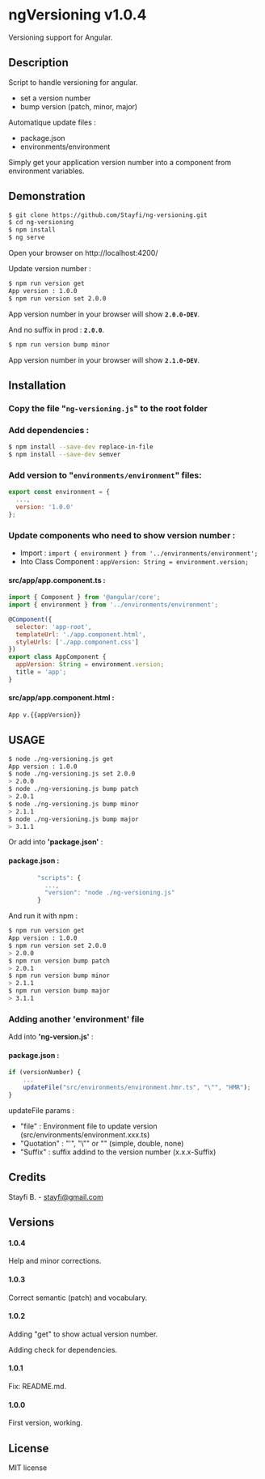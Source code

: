 # ngVersioning v1.0.4

Versioning support for Angular.

## Description

Script to handle versioning for angular.

* set a version number
* bump version (patch, minor, major)

Automatique update files :
* package.json
* environments/environment

Simply get your application version number into a component from environment variables.

## Demonstration

```bash
$ git clone https://github.com/Stayfi/ng-versioning.git
$ cd ng-versioning
$ npm install
$ ng serve
```

Open your browser on http://localhost:4200/

Update version number :

```bash
$ npm run version get
App version : 1.0.0
$ npm run version set 2.0.0
```

App version number in your browser will show **`2.0.0-DEV`**.

And no suffix in prod : **`2.0.0`**.

```bash
$ npm run version bump minor
```

App version number in your browser will show **`2.1.0-DEV`**.


## Installation

### Copy the file "`ng-versioning.js`" to the root folder

### Add dependencies :
```bash
$ npm install --save-dev replace-in-file
$ npm install --save-dev semver
```

### Add version to "`environments/environment`" files:
```javascript
export const environment = {
  ...,
  version: '1.0.0'
};
```

### Update components who need to show version number :

* Import : `import { environment } from '../environments/environment';`
* Into Class Component : `appVersion: String = environment.version;`

#### src/app/app.component.ts :
```javascript
import { Component } from '@angular/core';
import { environment } from '../environments/environment';

@Component({
  selector: 'app-root',
  templateUrl: './app.component.html',
  styleUrls: ['./app.component.css']
})
export class AppComponent {
  appVersion: String = environment.version;
  title = 'app';
}
```
#### src/app/app.component.html :
```html
App v.{{appVersion}}
```

## USAGE

```bash
$ node ./ng-versioning.js get
App version : 1.0.0
$ node ./ng-versioning.js set 2.0.0
> 2.0.0
$ node ./ng-versioning.js bump patch
> 2.0.1
$ node ./ng-versioning.js bump minor
> 2.1.1
$ node ./ng-versioning.js bump major
> 3.1.1
```

Or add into **'package.json'** :
#### package.json :
```javascript
        "scripts": {
          ...,
          "version": "node ./ng-versioning.js"
        }
```
And run it with npm :
```bash
$ npm run version get
App version : 1.0.0
$ npm run version set 2.0.0
> 2.0.0
$ npm run version bump patch
> 2.0.1
$ npm run version bump minor
> 2.1.1
$ npm run version bump major
> 3.1.1
```

### Adding another 'environment' file

Add into **'ng-version.js'** :
#### package.json :
```javascript
if (versionNumber) {
    ...
    updateFile("src/environments/environment.hmr.ts", "\"", "HMR");
}
```
updateFile params :
* "file" : Environment file to update version (src/environments/environment.xxx.ts)
* "Quotation" : "'", "\\"" or "" (simple, double, none)
* "Suffix" : suffix addind to the version number (x.x.x-Suffix)

## Credits
Stayfi B. - <stayfi@gmail.com>

## Versions

#### 1.0.4
Help and minor corrections.

#### 1.0.3
Correct semantic (patch) and vocabulary.

#### 1.0.2
Adding "get" to show actual version number.

Adding check for dependencies.

#### 1.0.1
Fix: README.md.

#### 1.0.0
First version, working.

## License
MIT license